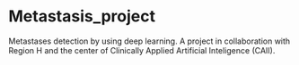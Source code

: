 # Metastasis_project
Metastases detection by using deep learning. A project in collaboration with Region H and the center of Clinically Applied Artificial Inteligence (CAII).  
